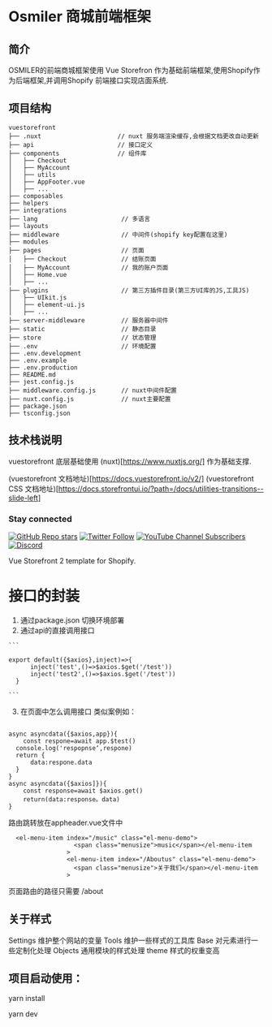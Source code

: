 # Osmiler 商城前端框架

## 简介
OSMILER的前端商城框架使用 Vue Storefron 作为基础前端框架,使用Shopify作为后端框架,并调用Shopify 前端接口实现店面系统.

## 项目结构
```
vuestorefront
├── .nuxt                     // nuxt 服务端渲染缓存,会根据文档更改自动更新
├── api                       // 接口定义
├── components                // 组件库
│   ├── Checkout
│   ├── MyAccount
│   ├── utils
│   ├── AppFooter.vue
│   ├── ...
├── composables
├── helpers
├── integrations
├── lang                       // 多语言
├── layouts
├── middleware                 // 中间件(shopify key配置在这里)
├── modules
├── pages                      // 页面
│   ├── Checkout               // 结账页面
│   ├── MyAccount              // 我的账户页面
│   ├── Home.vue
│   ├── ...
├── plugins                    // 第三方插件目录(第三方UI库的JS,工具JS)
│   ├── UIkit.js
│   ├── element-ui.js
│   ├── ...
├── server-middleware          // 服务器中间件
├── static                     // 静态目录
├── store                      // 状态管理
├── .env                       // 环境配置
├── .env.development
├── .env.example
├── .env.production
├── README.md
├── jest.config.js
├── middleware.config.js       // nuxt中间件配置
├── nuxt.config.js             // nuxt主要配置
├── package.json
├── tsconfig.json

```

## 技术栈说明
vuestorefront 底层基础使用 (nuxt)[https://www.nuxtjs.org/] 作为基础支撑.

(vuestorefront 文档地址)[https://docs.vuestorefront.io/v2/]
(vuestorefront CSS 文档地址)[https://docs.storefrontui.io/?path=/docs/utilities-transitions--slide-left]


### Stay connected

[![GitHub Repo stars](https://img.shields.io/github/stars/vuestorefront/vue-storefront?style=social)](https://github.com/vuestorefront/vue-storefront)
[![Twitter Follow](https://img.shields.io/twitter/follow/vuestorefront?style=social)](https://twitter.com/vuestorefront)
[![YouTube Channel Subscribers](https://img.shields.io/youtube/channel/subscribers/UCkm1F3Cglty3CE1QwKQUhhg?style=social)](https://www.youtube.com/c/VueStorefront)
[![Discord](https://img.shields.io/discord/770285988244750366?label=join%20discord&logo=Discord&logoColor=white)](https://discord.vuestorefront.io)

Vue Storefront 2 template for Shopify.

# 接口的封装
  1. 通过package.json 切换环境部署
  2. 通过api的直接调用接口

    ```

    export default({$axios},inject)=>{
          inject('test',()=>$axios.$get('/test'))
          inject('test2',()=>$axios.$get('/test'))
      }

    ```
  3. 在页面中怎么调用接口
  类似案例如：

  ```

  async asyncdata({$axios,app}){
      const respone=await app.$test()
    console.log('respopnse‘,respone)
    return {
        data:respone.data
    }
  }
  async asyncdata({$axios]}){
      const response=await $axios.get()
      return(data:response。data)
  }

  ```

  路由跳转放在appheader.vue文件中

  ```
    <el-menu-item index="/music" class="el-menu-demo">
                    <span class="menusize">music</span></el-menu-item
                  >
                  <el-menu-item index="/Aboutus" class="el-menu-demo">
                    <span class="menusize">关于我们</span></el-menu-item
                  >
  ```

  页面路由的路径只需要 /about

## 关于样式
Settings 维护整个网站的变量
Tools  维护一些样式的工具库
Base  对元素进行一些定制化处理
Objects 通用模块的样式处理
theme 样式的权重变高

## 项目启动使用：
yarn install

yarn dev
